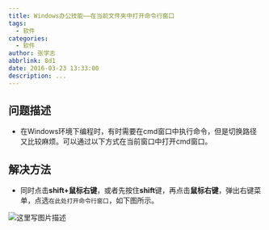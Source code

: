 ```yaml
---
title: Windows办公技能——在当前文件夹中打开命令行窗口
tags:
  - 软件
categories:
  - 软件
author: 张学志
abbrlink: 8d1
date: 2016-03-23 13:33:00
description: ...
---
```





## 问题描述
* 在Windows环境下编程时，有时需要在cmd窗口中执行命令，但是切换路径又比较麻烦。可以通过以下方式在当前窗口中打开cmd窗口。

## 解决方法
* 同时点击**shift+鼠标右键**，或者先按住**shift**键，再点击**鼠标右键**，弹出右键菜单，点选`在此处打开命令行窗口`，如下图所示。

<!-- more -->

![这里写图片描述](http://img.blog.csdn.net/20160323085107671)